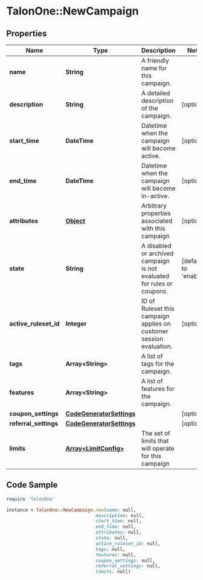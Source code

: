 # TalonOne::NewCampaign

## Properties

Name | Type | Description | Notes
------------ | ------------- | ------------- | -------------
**name** | **String** | A friendly name for this campaign. | 
**description** | **String** | A detailed description of the campaign. | [optional] 
**start_time** | **DateTime** | Datetime when the campaign will become active. | [optional] 
**end_time** | **DateTime** | Datetime when the campaign will become in-active. | [optional] 
**attributes** | [**Object**](.md) | Arbitrary properties associated with this campaign | [optional] 
**state** | **String** | A disabled or archived campaign is not evaluated for rules or coupons.  | [default to &#39;enabled&#39;]
**active_ruleset_id** | **Integer** | ID of Ruleset this campaign applies on customer session evaluation. | [optional] 
**tags** | **Array&lt;String&gt;** | A list of tags for the campaign. | 
**features** | **Array&lt;String&gt;** | A list of features for the campaign. | 
**coupon_settings** | [**CodeGeneratorSettings**](CodeGeneratorSettings.md) |  | [optional] 
**referral_settings** | [**CodeGeneratorSettings**](CodeGeneratorSettings.md) |  | [optional] 
**limits** | [**Array&lt;LimitConfig&gt;**](LimitConfig.md) | The set of limits that will operate for this campaign | 

## Code Sample

```ruby
require 'TalonOne'

instance = TalonOne::NewCampaign.new(name: null,
                                 description: null,
                                 start_time: null,
                                 end_time: null,
                                 attributes: null,
                                 state: null,
                                 active_ruleset_id: null,
                                 tags: null,
                                 features: null,
                                 coupon_settings: null,
                                 referral_settings: null,
                                 limits: null)
```


